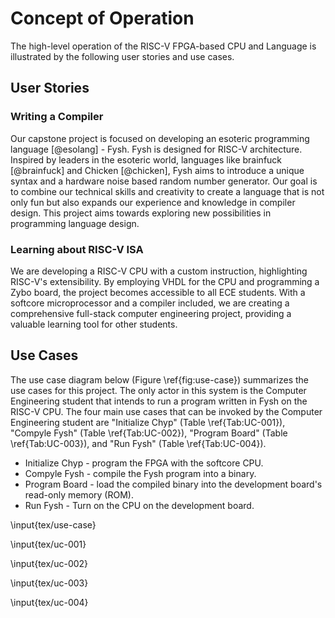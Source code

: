 # Concept of Operation

The high-level operation of the RISC-V FPGA-based CPU and Language is
illustrated by the following user stories and use cases.

## User Stories

### Writing a Compiler

Our capstone project is focused on developing an esoteric programming language
[@esolang] - Fysh. Fysh is designed for RISC-V architecture. Inspired by leaders
in the esoteric world, languages like brainfuck [@brainfuck] and Chicken
[@chicken], Fysh aims to introduce a unique syntax and a hardware noise based
random number generator. Our goal is to combine our technical skills and
creativity to create a language that is not only fun but also expands our
experience and knowledge in compiler design. This project aims towards exploring
new possibilities in programming language design.

### Learning about RISC-V ISA

We are developing a RISC-V CPU with a custom instruction, highlighting RISC-V's
extensibility. By employing VHDL for the CPU and programming a Zybo board, the
project becomes accessible to all ECE students. With a softcore microprocessor
and a compiler included, we are creating a comprehensive full-stack computer
engineering project, providing a valuable learning tool for other students.

## Use Cases

The use case diagram below (Figure \ref{fig:use-case}) summarizes the use cases
for this project. The only actor in this system is the Computer Engineering
student that intends to run a program written in Fysh on the RISC-V CPU. The
four main use cases that can be invoked by the Computer Engineering student are
"Initialize Chyp" (Table \ref{Tab:UC-001}), "Compyle Fysh" (Table
\ref{Tab:UC-002}), "Program Board" (Table \ref{Tab:UC-003}), and "Run Fysh"
(Table \ref{Tab:UC-004}).

- Initialize Chyp - program the FPGA with the softcore CPU.
- Compyle Fysh - compile the Fysh program into a binary.
- Program Board - load the compiled binary into the development board's
  read-only memory (ROM).
- Run Fysh - Turn on the CPU on the development board.

\input{tex/use-case}

\input{tex/uc-001}

\input{tex/uc-002}

\input{tex/uc-003}

\input{tex/uc-004}
